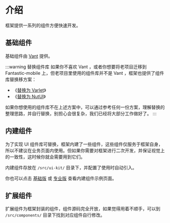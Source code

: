 # 介绍

框架提供一系列的组件方便快速开发。

## 基础组件

基础组件由 [Vant](https://vant-ui.github.io/vant) 提供。

:::warning 替换组件库
如果你不喜欢 Vant ，或者你想要将老项目迁移到 Fantastic-mobile 上，但老项目里使用的组件库并不是 Vant ，框架也提供了组件库替换移方案：

- 《[替换为 Varlet](/guide/replace-to-varlet)》
- 《[替换为 NutUI](/guide/replace-to-nut)》

如果你想使用的组件库不在上述方案中，可以通过参考任何一份方案，理解替换的整理思路，并自行替换，别担心会很复杂，我们已经将大部分工作做好了。
:::

## 内建组件

为了实现 UI 组件库可替换，框架内建了一些组件，这些组件仅服务于框架自身，所以不建议在业务页面内使用。但如果你需要对框架进行二次开发，并保证视觉上的一致性，这时候你就会需要用到它们。

内建组件存放在 `/src/ui-kit/` 目录下，并配置了使用时自动引入。

你也可以点击 [基础版](https://fantastic-mobile.github.io/basic-example/#/component/built-in) 或 [专业版](https://fantastic-mobile.github.io/pro-example/#/component/built-in) 查看内建组件示例页面。

## 扩展组件

扩展组件为框架封装的组件，组件源码完全开放，如果觉得用着不顺手，可以到 `/src/components/` 目录下找到对应组件自行修改。